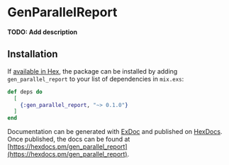 # GenParallelReport

**TODO: Add description**

## Installation

If [available in Hex](https://hex.pm/docs/publish), the package can be installed
by adding `gen_parallel_report` to your list of dependencies in `mix.exs`:

```elixir
def deps do
  [
    {:gen_parallel_report, "~> 0.1.0"}
  ]
end
```

Documentation can be generated with [ExDoc](https://github.com/elixir-lang/ex_doc)
and published on [HexDocs](https://hexdocs.pm). Once published, the docs can
be found at [https://hexdocs.pm/gen_parallel_report](https://hexdocs.pm/gen_parallel_report).

